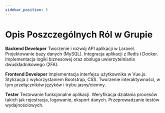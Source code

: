 ```yaml
---
sidebar_position: 5
---
```


# Opis Poszczególnych Ról w Grupie

**Backend Developer**
Tworzenie i rozwój API aplikacji w Laravel.
Projektowanie bazy danych (MySQL).
Integracja aplikacji z Redis i Docker.
Implementacja logiki biznesowej oraz obsługa uwierzytelniania dwuskładnikowego (2FA).

**Frontend Developer**
Implementacja interfejsu użytkownika w Vue.js.
Stylizacja z wykorzystaniem Bootstrap, CSS.
Tworzenie interaktywności, w tym przełączników języków i trybu jasny/ciemny.

**Tester**
Testowanie funkcjonalne aplikacji.
Weryfikacja działania procesów takich jak rejestracja, logowanie, eksport danych.
Przeprowadzanie testów wydajnościowych.